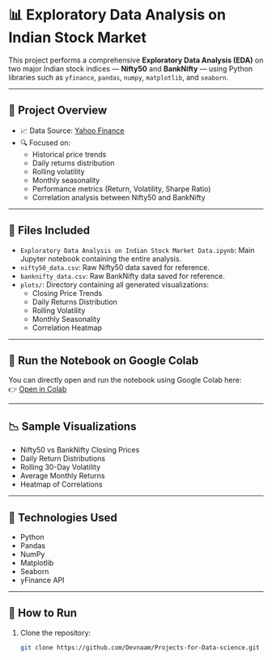 # 📊 Exploratory Data Analysis on Indian Stock Market

This project performs a comprehensive **Exploratory Data Analysis (EDA)** on two major Indian stock indices — **Nifty50** and **BankNifty** — using Python libraries such as `yfinance`, `pandas`, `numpy`, `matplotlib`, and `seaborn`.

---

## 🚀 Project Overview

- 📈 Data Source: [Yahoo Finance](https://finance.yahoo.com/)
- 🔍 Focused on:
  - Historical price trends
  - Daily returns distribution
  - Rolling volatility
  - Monthly seasonality
  - Performance metrics (Return, Volatility, Sharpe Ratio)
  - Correlation analysis between Nifty50 and BankNifty

---

## 📂 Files Included

- `Exploratory Data Analysis on Indian Stock Market Data.ipynb`: Main Jupyter notebook containing the entire analysis.
- `nifty50_data.csv`: Raw Nifty50 data saved for reference.
- `banknifty_data.csv`: Raw BankNifty data saved for reference.
- `plots/`: Directory containing all generated visualizations:
  - Closing Price Trends
  - Daily Returns Distribution
  - Rolling Volatility
  - Monthly Seasonality
  - Correlation Heatmap

---

## 🔗 Run the Notebook on Google Colab

You can directly open and run the notebook using Google Colab here:  
👉 [Open in Colab](https://colab.research.google.com/drive/1LGIICrjsawQGGS6TkP-j21BKXHo4xQ2G#scrollTo=d4OF0HURjASn)

---

## 📉 Sample Visualizations

- Nifty50 vs BankNifty Closing Prices
- Daily Return Distributions
- Rolling 30-Day Volatility
- Average Monthly Returns
- Heatmap of Correlations

---

## 🧠 Technologies Used

- Python
- Pandas
- NumPy
- Matplotlib
- Seaborn
- yFinance API

---

## 📌 How to Run

1. Clone the repository:
   ```bash
   git clone https://github.com/Devnaam/Projects-for-Data-science.git
